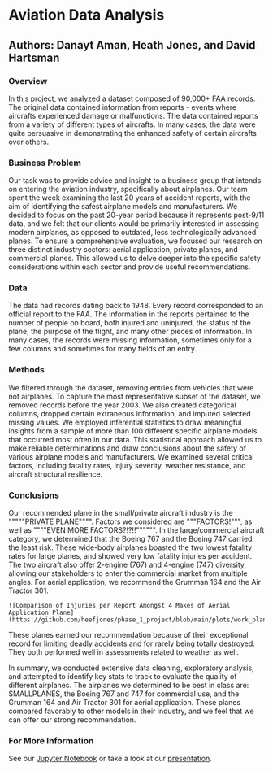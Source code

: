 # Aviation Data Analysis
## Authors: Danayt Aman, Heath Jones, and David Hartsman

### Overview

In this project, we analyzed a dataset composed of 90,000+ FAA records. The original data contained information from reports - events where aircrafts experienced damage or malfunctions. The data contained reports from a variety of different types of aircrafts. In many cases, the data were quite persuasive in demonstrating the enhanced safety of certain aircrafts over others.

### Business Problem

Our task was to provide advice and insight to a business group that intends on entering the aviation industry, specifically about airplanes. Our team spent the week examining the last 20 years of accident reports, with the aim of identifying the safest airplane models and manufacturers. We decided to focus on the past 20-year period because it represents post-9/11 data, and we felt that our clients would be primarily interested in assessing modern airplanes, as opposed to outdated, less technologically advanced planes. To ensure a comprehensive evaluation, we focused our research on three distinct industry sectors: aerial application, private planes, and commercial planes. This allowed us to delve deeper into the specific safety considerations within each sector and provide useful recommendations.

### Data 

The data had records dating back to 1948. Every record corresponded to an official report to the FAA. The information in the reports pertained to the number of people on board, both injured and uninjured, the status of the plane, the purpose of the flight, and many other pieces of information. In many cases, the records were missing information, sometimes only for a few columns and sometimes for many fields of an entry. 

### Methods

We filtered through the dataset, removing entries from vehicles that were not airplanes. To capture the most representative subset of the dataset, we removed records before the year 2003. We also created categorical columns, dropped certain extraneous information, and imputed selected missing values. We employed inferential statistics to draw meaningful insights from a sample of more than 100 different specific airplane models that occurred most often in our data. This statistical approach allowed us to make reliable determinations and draw conclusions about the safety of various airplane models and manufacturers. We examined several critical factors, including fatality rates, injury severity, weather resistance, and aircraft structural resilience.

### Conclusions

Our recommended plane in the small/private aircraft industry is the """""PRIVATE PLANE"""". Factors we considered are """FACTORS!""", as well as """"EVEN MORE FACTORS?!?!!"""""".
In the large/commercial aircraft category, we determined that the Boeing 767 and the Boeing 747 carried the least risk. These wide-body airplanes boasted the two lowest fatality rates for large planes, and showed very low fatality injuries per accident. The two aircraft also offer 2-engine (767) and 4-engine (747) diversity, allowing our stakeholders to enter the commercial market from multiple angles.
For aerial application, we recommend the Grumman 164 and the Air Tractor 301. 

    ![Comparison of Injuries per Report Amongst 4 Makes of Aerial Application Plane](https://github.com/heefjones/phase_1_project/blob/main/plots/work_plane_chart.jpg)
    
These planes earned our recommendation because of their exceptional  record for limiting deadly accidents and for rarely being totally destroyed. They both performed well in assessments related to weather as well.

In summary, we conducted extensive data cleaning, exploratory analysis, and attempted to identify key stats to track to evaluate the quality of different airplanes.  The airplanes we determined to be best in class are: SMALLPLANES, the Boeing 767 and 747 for commercial use, and the Grumman 164 and Air Tractor 301 for aerial application. These planes compared favorably to other models in their industry, and we feel that we can offer our strong recommendation.
      
### For More Information
See our [Jupyter Notebook](https://github.com/heefjones/phase_1_project/blob/main/final_notebook.ipynb) or take a look at our [presentation](https://docs.google.com/presentation/d/1tfe3cDrtg7xirmz7nWk67luRpMLj_LHo1zjpqQQJzuo/edit#slide=id.p).